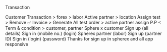 <!-- Pending Api's -->
Transaction




Customer Transaction > forex > labor
Active partner > location
Assign test > Remove ✅
Invoice > Generate
All test order > active partner assign
P.P < Term & condition > customer, partner
Sphere x customer
Sign up (all details)
Sign in (mobile no.)
(login)
Spherex partner (labor)
Sign up (partner ID)
Sign in (login) (password)
Thanks for sign up in spherex and all app responsive